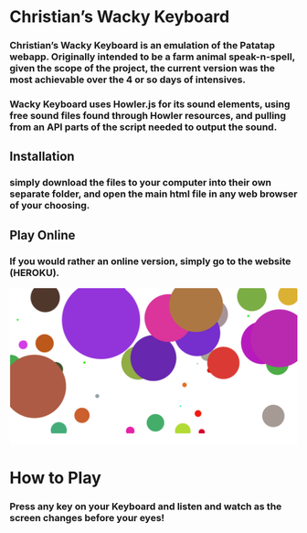 # Christian’s Wacky Keyboard


### Christian’s Wacky Keyboard is an emulation of the Patatap webapp. Originally intended to be a farm animal speak-n-spell, given the scope of the project, the current version was the most achievable over the 4 or so days of intensives.


### Wacky Keyboard uses Howler.js for its sound elements, using free sound files found through Howler resources, and pulling from an API parts of the script needed to output the sound.


## Installation


### simply download the files to your computer into their own separate folder, and open the main html file in any web browser of your choosing.


## Play Online

### If you would rather an online version, simply go to the website (HEROKU).


![Image of Output](images/product.png)



# How to Play

### Press any key on your Keyboard and listen and watch as the screen changes before your eyes!
